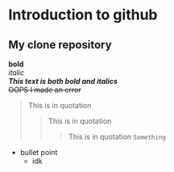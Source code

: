 # Introduction to github
## My clone repository
**bold**\
_italic_\
***This text is both bold and italics***\
~~OOPS I made an error~~
>This is in quotation
>>This is in quotation
>>>This is in quotation
```Something```
- bullet point
  * idk
